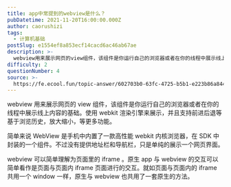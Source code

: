```yaml
---
title: app中常提到的webview是什么？
pubDatetime: 2021-11-20T16:00:00.000Z
author: caorushizi
tags:
  - 计算机基础
postSlug: e1554ef8a853ecf14cacd6ac46ab67ae
description: >-
  webview用来展示网页的view组件，该组件是你运行自己的浏览器或者在你的线程中展示线上内容的基础。使用webkit渲染引擎来展示，并且支持前进后退等基于浏览历史，放大缩小，等更多功能。简单来说W
difficulty: 2
questionNumber: 4
source: >-
  https://fe.ecool.fun/topic-answer/602703b0-63fc-4725-b5b1-e223b86a8443?orderBy=updateTime&order=desc&tagId=30
---
```


webview 用来展示网页的 view 组件，该组件是你运行自己的浏览器或者在你的线程中展示线上内容的基础。使用 webkit 渲染引擎来展示，并且支持前进后退等基于浏览历史，放大缩小，等更多功能。

简单来说 WebView 是手机中内置了一款高性能 webkit 内核浏览器，在 SDK 中封装的一个组件。不过没有提供地址栏和导航栏，只是单纯的展示一个网页界面。

webview 可以简单理解为页面里的 iframe 。原生 app 与 webview 的交互可以简单看作是页面与页面内 iframe 页面进行的交互。就如页面与页面内的 iframe 共用一个 window 一样，原生与 webview 也共用了一套原生的方法。
